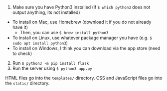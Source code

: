 1. Make sure you have Python3 installed (if `$ which python3` does not output anything, its not installed)
  - To install on Mac, use Homebrew (download it if you do not already have it)
    - Then, you can use `$ brew install python3`
  - To install on Linux, use whatever package manager you have (e.g. `$ sudo apt install python3`)
  - To install on Windows, I think you can download via the app store (need to check)
2. Run `$ python3 -m pip install flask`
3. Run the server using `$ python3 app.py`


HTML files go into the `templates/` directory. CSS and JavaScript files go into the `static/` directory.
